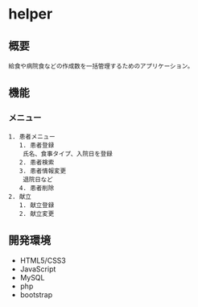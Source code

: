 # helper
## 概要
    給食や病院食などの作成数を一括管理するためのアプリケーション。
## 機能
### メニュー
    1. 患者メニュー
       1. 患者登録
        氏名、食事タイプ、入院日を登録
       2. 患者検索
       3. 患者情報変更
        退院日など
       4. 患者削除
    2. 献立
       1. 献立登録
       2. 献立変更
## 開発環境
* HTML5/CSS3
* JavaScript
* MySQL
* php
* bootstrap
